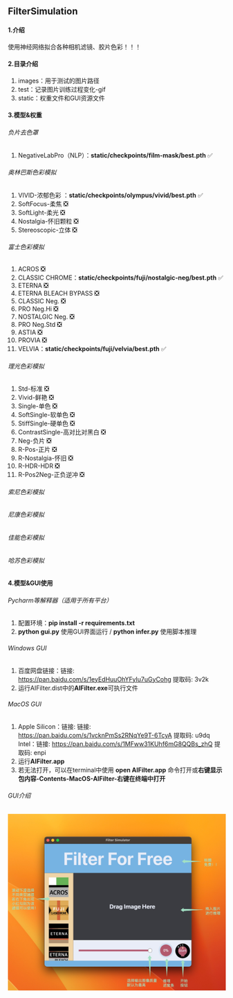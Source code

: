 ## FilterSimulation

#### 1.介绍
使用神经网络拟合各种相机滤镜、胶片色彩！！！

#### 2.目录介绍
1. images：用于测试的图片路径
2. test：记录图片训练过程变化-gif
3. static：权重文件和GUI资源文件

#### 3.模型&权重
###### 负片去色罩
1. NegativeLabPro（NLP）：**static/checkpoints/film-mask/best.pth** ✅️

###### 奥林巴斯色彩模拟
1. VIVID-浓郁色彩 ：**static/checkpoints/olympus/vivid/best.pth** ✅
2. SoftFocus-柔焦 ❎
3. ️SoftLight-柔光 ❎
4. Nostalgia-怀旧颗粒 ❎
5. Stereoscopic-立体 ❎

###### 富士色彩模拟
1. ACROS ❎
2. CLASSIC CHROME：**static/checkpoints/fuji/nostalgic-neg/best.pth** ✅
3. ETERNA ❎
4. ETERNA BLEACH BYPASS ❎
5. CLASSIC Neg. ❎
6. PRO Neg.Hi ❎
7. NOSTALGIC Neg. ❎
8. PRO Neg.Std ❎
9. ASTIA ❎
10. PROVIA ❎
11. VELVIA：**static/checkpoints/fuji/velvia/best.pth** ✅

###### 理光色彩模拟
1. Std-标准 ❎
2. Vivid-鲜艳 ❎
3. Single-单色 ❎
4. SoftSingle-软单色 ❎
5. StiffSingle-硬单色 ❎
6. ContrastSingle-高对比对黑白 ❎
7. Neg-负片 ❎
8. R-Pos-正片 ❎
9. R-Nostalgia-怀旧 ❎
10. R-HDR-HDR ❎
11. R-Pos2Neg-正负逆冲 ❎

###### 索尼色彩模拟

###### 尼康色彩模拟

###### 佳能色彩模拟

###### 哈苏色彩模拟

#### 4.模型&GUI使用
###### Pycharm等解释器（适用于所有平台）

1. 配置环境：**pip install -r requirements.txt**
2. **python gui.py** 使用GUI界面运行 / **python infer.py** 使用脚本推理

###### Windows GUI

1. 百度网盘链接：链接: https://pan.baidu.com/s/1eyEdHuuOhYFyIu7uGyCohg 提取码: 3v2k 
2. 运行AIFilter.dist中的**AIFilter.exe**可执行文件

###### MacOS GUI

1.  Apple Silicon：链接: 链接: https://pan.baidu.com/s/1vcknPmSs2RNqYe9T-6TcyA 提取码: u9dq
   Intel：链接: https://pan.baidu.com/s/1MFww31KUhf6mG8QQBs_zhQ 提取码: enpi 
2.  运行**AIFilter.app** 
3.  若无法打开，可以在terminal中使用 **open AIFilter.app** 命令打开或**右键显示包内容-Contents-MacOS-AIFilter-右键在终端中打开**

###### GUI介绍

![](comment.jpg)
